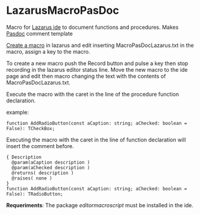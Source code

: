 # LazarusMacroPasDoc
Macro for [Lazarus ide](https://www.lazarus-ide.org/) to document functions and procedures. Makes [Pasdoc](https://github.com/pasdoc/pasdoc/wiki) comment template


[Create a macro](https://wiki.freepascal.org/IDE_Window:_Editor_Macros) in lazarus and edit inserting 
MacroPasDocLazarus.txt in the macro, assign a key to the macro.

To create a new macro push the Record button and pulse a key then stop recording in the lazarus editor status line.
Move the new macro to the ide page and edit then macro changing the text with the contents of MacroPasDocLazarus.txt.


Execute the macro with the caret in the line of the
procedure function declaration.


example:

    function AddRadioButton(const aCaption: string; aChecked: boolean = False): TCheckBox;
    
Executing the macro with the caret in the line of function declaration will insert the comment before.

    { Description
      @param(aCaption description )
      @param(aChecked description )
      @returns( description )
      @raises( none )
    }
    function AddRadioButton(const aCaption: string; aChecked: boolean = False): TRadioButton;

**Requeriments**: The package *editormacroscript* must be installed in the ide.
